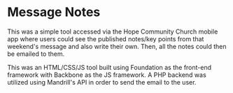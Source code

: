 Message Notes
======

This was a simple tool accessed via the Hope Community Church mobile app where users could see the published notes/key points from that weekend's message and also write their own. Then, all the notes could then be emailed to them.

This was an HTML/CSS/JS tool built using Foundation as the front-end framework with Backbone as the JS framework. A PHP backend was utilized using Mandrill's API in order to send the email to the user.
